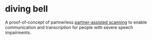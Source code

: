 # diving bell

A proof-of-concept of partnerless [partner-assisted scanning](https://en.wikipedia.org/wiki/Partner-assisted_scanning 'Wikipedia: partner-assisted scanning') to enable communication and transcription for people with severe speech impairments.
